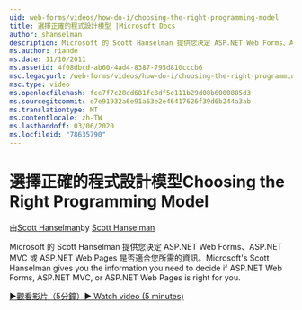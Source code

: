 ```yaml
---
uid: web-forms/videos/how-do-i/choosing-the-right-programming-model
title: 選擇正確的程式設計模型 |Microsoft Docs
author: shanselman
description: Microsoft 的 Scott Hanselman 提供您決定 ASP.NET Web Forms、ASP.NET MVC 或 ASP.NET Web Pages 是否適合您所需的資訊。
ms.author: riande
ms.date: 11/10/2011
ms.assetid: 4f08dbcd-ab60-4ad4-8387-795d810cccb6
msc.legacyurl: /web-forms/videos/how-do-i/choosing-the-right-programming-model
msc.type: video
ms.openlocfilehash: fce7f7c28dd681fc8df5e111b29d08b6000885d3
ms.sourcegitcommit: e7e91932a6e91a63e2e46417626f39d6b244a3ab
ms.translationtype: MT
ms.contentlocale: zh-TW
ms.lasthandoff: 03/06/2020
ms.locfileid: "78635790"
---
```

# <a name="choosing-the-right-programming-model"></a><span data-ttu-id="8fed2-103">選擇正確的程式設計模型</span><span class="sxs-lookup"><span data-stu-id="8fed2-103">Choosing the Right Programming Model</span></span>

<span data-ttu-id="8fed2-104">由[Scott Hanselman](https://github.com/shanselman)</span><span class="sxs-lookup"><span data-stu-id="8fed2-104">by [Scott Hanselman](https://github.com/shanselman)</span></span>

<span data-ttu-id="8fed2-105">Microsoft 的 Scott Hanselman 提供您決定 ASP.NET Web Forms、ASP.NET MVC 或 ASP.NET Web Pages 是否適合您所需的資訊。</span><span class="sxs-lookup"><span data-stu-id="8fed2-105">Microsoft's Scott Hanselman gives you the information you need to decide if ASP.NET Web Forms, ASP.NET MVC, or ASP.NET Web Pages is right for you.</span></span>

[<span data-ttu-id="8fed2-106">&#9654;觀看影片（5分鐘）</span><span class="sxs-lookup"><span data-stu-id="8fed2-106">&#9654; Watch video (5 minutes)</span></span>](https://channel9.msdn.com/Blogs/ASP-NET-Site-Videos/choosing-the-right-programming-model)
